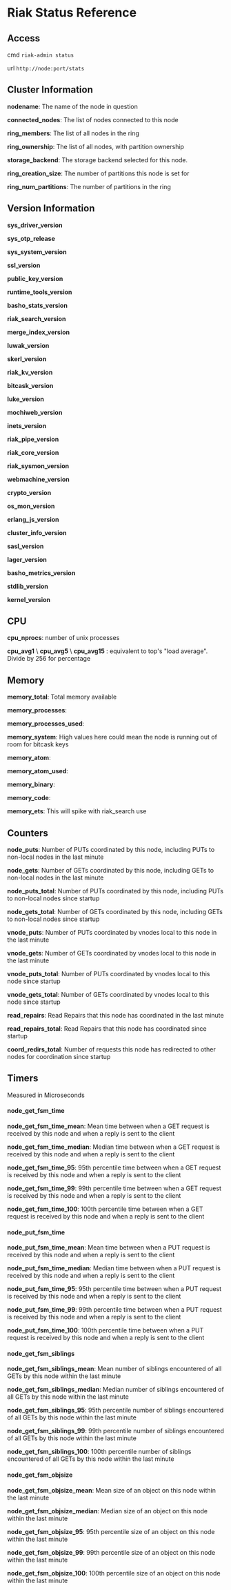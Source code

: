 # Riak Status Reference #

## Access ##
cmd ```riak-admin status```

url ```http://node:port/stats```

## Cluster Information ##
**nodename**: The name of the node in question

**connected\_nodes**: The list of nodes connected to this node

**ring\_members**: The list of all nodes in the ring

**ring\_ownership**: The list of all nodes, with partition ownership

**storage\_backend**: The storage backend selected for this node.

**ring\_creation\_size**: The number of partitions this node is set for

**ring\_num\_partitions**: The number of partitions in the ring

## Version Information ##
**sys\_driver\_version**

**sys\_otp\_release**

**sys\_system\_version**

**ssl\_version**

**public\_key\_version**

**runtime\_tools\_version**

**basho\_stats\_version**

**riak\_search\_version**

**merge\_index\_version**

**luwak\_version**

**skerl\_version**

**riak\_kv\_version**

**bitcask\_version**

**luke\_version**

**mochiweb\_version**

**inets\_version**

**riak\_pipe\_version**

**riak\_core\_version**

**riak\_sysmon\_version**

**webmachine\_version**

**crypto\_version**

**os\_mon\_version**

**erlang\_js\_version**

**cluster\_info\_version**

**sasl\_version**

**lager\_version**

**basho\_metrics\_version**

**stdlib\_version**

**kernel\_version**


## CPU ##
**cpu\_nprocs**: number of unix processes

**cpu\_avg1** \\ **cpu\_avg5** \\ **cpu\_avg15** : equivalent to top's "load average". Divide by 256 for percentage

## Memory ##
**memory_total**: Total memory available

**memory_processes**: 

**memory_processes_used**: 

**memory_system**: High values here could mean the node is running out of room for bitcask keys

**memory_atom**: 

**memory_atom_used**: 

**memory_binary**: 

**memory_code**: 

**memory_ets**: This will spike with riak\_search use

## Counters ##
**node\_puts**: Number of PUTs coordinated by this node, including PUTs to non-local nodes in the last minute

**node\_gets**: Number of GETs coordinated by this node, including GETs to non-local nodes in the last minute

**node\_puts\_total**: Number of PUTs coordinated by this node, including PUTs to non-local nodes since startup

**node\_gets\_total**: Number of GETs coordinated by this node, including GETs to non-local nodes since startup

**vnode\_puts**: Number of PUTs coordinated by vnodes local to this node in the last minute

**vnode\_gets**: Number of GETs coordinated by vnodes local to this node in the last minute

**vnode\_puts\_total**: Number of PUTs coordinated by vnodes local to this node since startup

**vnode\_gets\_total**: Number of GETs coordinated by vnodes local to this node since startup

**read\_repairs**: Read Repairs that this node has coordinated in the last minute

**read\_repairs\_total**: Read Repairs that this node has coordinated since startup

**coord\_redirs\_total**: Number of requests this node has redirected to other nodes for coordination since startup

## Timers ##
Measured in Microseconds

#### node\_get\_fsm\_time ####
**node\_get\_fsm\_time\_mean**: Mean time between when a GET request is received by this node and when a reply is sent to the client

**node\_get\_fsm\_time\_median**: Median time between when a GET request is received by this node and when a reply is sent to the client

**node\_get\_fsm\_time\_95**: 95th percentile time between when a GET request is received by this node and when a reply is sent to the client

**node\_get\_fsm\_time\_99**: 99th percentile time between when a GET request is received by this node and when a reply is sent to the client

**node\_get\_fsm\_time\_100**: 100th percentile time between when a GET request is received by this node and when a reply is sent to the client

#### node\_put\_fsm\_time ####
**node\_put\_fsm\_time\_mean**: Mean time between when a PUT request is received by this node and when a reply is sent to the client

**node\_put\_fsm\_time\_median**: Median time between when a PUT request is received by this node and when a reply is sent to the client

**node\_put\_fsm\_time\_95**: 95th percentile time between when a PUT request is received by this node and when a reply is sent to the client

**node\_put\_fsm\_time\_99**: 99th percentile time between when a PUT request is received by this node and when a reply is sent to the client

**node\_put\_fsm\_time\_100**: 100th percentile time between when a PUT request is received by this node and when a reply is sent to the client

#### node\_get\_fsm\_siblings ####
**node\_get\_fsm\_siblings\_mean**: Mean number of siblings encountered of all GETs by this node within the last minute

**node\_get\_fsm\_siblings\_median**: Median number of siblings encountered of all GETs by this node within the last minute

**node\_get\_fsm\_siblings\_95**: 95th percentile number of siblings encountered of all GETs by this node within the last minute

**node\_get\_fsm\_siblings\_99**: 99th percentile number of siblings encountered of all GETs by this node within the last minute

**node\_get\_fsm\_siblings\_100**: 100th percentile number of siblings encountered of all GETs by this node within the last minute

#### node\_get\_fsm\_objsize ####
**node\_get\_fsm\_objsize\_mean**: Mean size of an object on this node within the last minute

**node\_get\_fsm\_objsize\_median**: Median size of an object on this node within the last minute

**node\_get\_fsm\_objsize\_95**: 95th percentile size of an object on this node within the last minute

**node\_get\_fsm\_objsize\_99**: 99th percentile size of an object on this node within the last minute

**node\_get\_fsm\_objsize\_100**: 100th percentile size of an object on this node within the last minute
